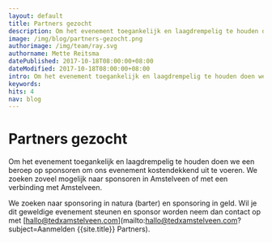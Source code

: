```yaml
---
layout: default
title: Partners gezocht
description: Om het evenement toegankelijk en laagdrempelig te houden doen we een beroep op sponsoren om ons evenement kostendekkend uit te voeren.
image: /img/blog/partners-gezocht.png
authorimage: /img/team/ray.svg
authorname: Mette Reitsma
datePublished: 2017-10-18T08:00:00+08:00
dateModified: 2017-10-18T08:00:00+08:00
intro: Om het evenement toegankelijk en laagdrempelig te houden doen we een beroep op sponsoren om ons evenement kostendekkend uit te voeren.
keywords:
hits: 4
nav: blog
---
```


# Partners gezocht

<a href="{{site.url}}{{page.url}}" title="{{ page.title }}"><amp-img noloading width="100" height="100" alt="{{ page.title }}" layout="responsive" src="{{site.url}}{{ page.image }}" class="photo pull-left"></amp-img></a>

Om het evenement toegankelijk en laagdrempelig te houden doen we een beroep op sponsoren om ons evenement kostendekkend uit te voeren. We zoeken zoveel mogelijk naar sponsoren in Amstelveen of met een verbinding met Amstelveen.

We zoeken naar sponsoring in natura (barter) en sponsoring in geld. Wil je dit geweldige evenement steunen en sponsor worden neem dan contact op met [hallo@tedxamstelveen.com](mailto:hallo@tedxamstelveen.com?subject=Aanmelden {{site.title}} Partners).
